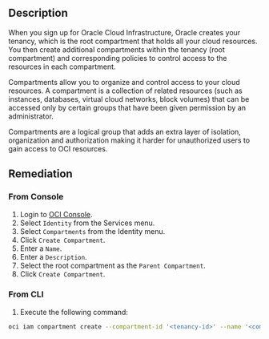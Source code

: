 ## Description

When you sign up for Oracle Cloud Infrastructure, Oracle creates your tenancy, which is the root compartment that holds all your cloud resources. You then create additional compartments within the tenancy (root compartment) and corresponding policies to control access to the resources in each compartment.

Compartments allow you to organize and control access to your cloud resources. A compartment is a collection of related resources (such as instances, databases, virtual cloud networks, block volumes) that can be accessed only by certain groups that have been given permission by an administrator.

Compartments are a logical group that adds an extra layer of isolation, organization and authorization making it harder for unauthorized users to gain access to OCI resources.

## Remediation

### From Console

1. Login to [OCI Console](https://www.oracle.com/cloud/).
2. Select `Identity` from the Services menu.
3. Select `Compartments` from the Identity menu.
4. Click `Create Compartment`.
5. Enter a `Name`.
6. Enter a `Description`.
7. Select the root compartment as the `Parent Compartment`.
8. Click `Create Compartment`.

### From CLI

1. Execute the following command:

```bash
oci iam compartment create --compartment-id '<tenancy-id>' --name '<compartment-name>' --description '<compartment description>'
```